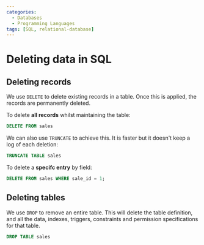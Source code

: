 ```yaml
---
categories:
  - Databases
  - Programming Languages
tags: [SQL, relational-database]
---
```


# Deleting data in SQL

## Deleting records

We use `DELETE` to delete existing records in a table. Once this is applied, the records are permanently deleted.

To delete **all records** whilst maintaining the table:

```sql
DELETE FROM sales
```

We can also use `TRUNCATE` to achieve this. It is faster but it doesn't keep a log of each deletion:

```sql
TRUNCATE TABLE sales
```

To delete a **specifc entry** by field:

```sql
DELETE FROM sales WHERE sale_id = 1;
```

## Deleting tables

We use `DROP` to remove an entire table. This will delete the table definition, and all the data, indexes, triggers, constraints and permission specifications for that table.

```sql
DROP TABLE sales
```
